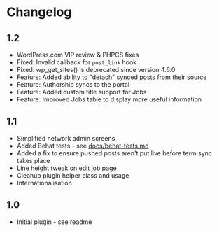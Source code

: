 # Changelog

## 1.2

* WordPress.com VIP review & PHPCS fixes
* Fixed: Invalid callback for `post_link` hook
* Fixed: wp_get_sites() is deprecated since version 4.6.0
* Feature: Added ability to "detach" synced posts from their source
* Feature: Authorship syncs to the portal
* Feature: Added custom title support for Jobs
* Feature: Improved Jobs table to display more useful information

## 1.1

* Simplified network admin screens
* Added Behat tests - see [docs/behat-tests.md](docs/behat-tests.md)
* Added a fix to ensure pushed posts aren't put live before term sync takes place
* Line height tweak on edit job page
* Cleanup plugin helper class and usage
* Internationalisation

## 1.0

* Initial plugin - see readme

